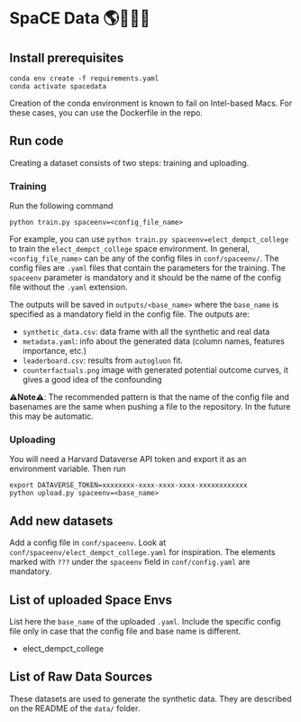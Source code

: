 # SpaCE Data 🌎💪🏋️‍♀️

## Install prerequisites
```
conda env create -f requirements.yaml
conda activate spacedata
```

Creation of the conda environment is known to fail on Intel-based Macs. For these cases, you can use the Dockerfile in the repo.


## Run code

Creating a dataset consists of two steps: training and uploading.

### Training

Run the following command
```
python train.py spaceenv=<config_file_name>
```
For example, you can use `python train.py spaceenv=elect_dempct_college` to train the `elect_dempct_college` space environment. In general, `<config_file_name>` can be any of the config files in `conf/spaceenv/`. The config files are `.yaml` files that contain the parameters for the training. The `spaceenv` parameter is mandatory and it should be the name of the config file without the `.yaml` extension.

The outputs will be saved in `outputs/<base_name>` where the `base_name` is specified as a mandatory field in the config file. The outputs are:
 - `synthetic_data.csv`: data frame with all the synthetic and real data 
 - `metadata.yaml`: info about the generated data (column names, features importance, etc.)
 - `leaderboard.csv`: results from `autogluon` fit.
 - `counterfactuals.png` image with generated potential outcome curves, it gives a good idea of the confounding

**⚠️Note⚠️**: The recommended pattern is that the name of the config file and basenames are the same when pushing a file to the repository. In the future this may be automatic.


### Uploading

You will need a Harvard Dataverse API token and export it as an environment variable. Then run

```
export DATAVERSE_TOKEN=xxxxxxxx-xxxx-xxxx-xxxx-xxxxxxxxxxxx
python upload.py spaceenv=<base_name>
```



## Add new datasets

Add a config file in `conf/spaceenv`. Look at `conf/spaceenv/elect_dempct_college.yaml` for inspiration. The elements marked with `???` under the `spaceenv` field in `conf/config.yaml` are mandatory.


## List of uploaded Space Envs

List here the `base_name` of the uploaded `.yaml`. Include the specific config file only in case that the config file and base name is different.

- elect_dempct_college

## List of Raw Data Sources

These datasets are used to generate the synthetic data. They are described on the README of the `data/` folder.